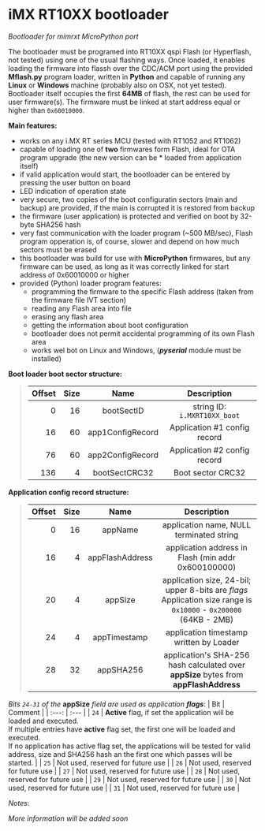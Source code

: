 # iMX RT10XX bootloader
*Bootloader for mimrxt MicroPython port*

The bootloader must be programed into RT10XX qspi Flash (or Hyperflash, not tested) using one of the usual flashing ways.
Once loaded, it enables loading the firmware into flassh over the CDC/ACM port using the provided **Mflash.py** program loader, written in **Python** and capable of running any **Linux** or **Windows** machine (probably also on OSX, not yet tested).
Bootloader itself occupies the first **64MB** of flash, the rest can be used for user firmware(s).
The firmware must be linked at start address equal or higher than `0x60010000`.

**Main features:**

* works on any i.MX RT series MCU (tested with RT1052 and RT1062)
* capable of loading one of **two** firmwares form Flash, ideal for OTA program upgrade (the new version can be * loaded from application itself)
* if valid application would start, the bootloader can be entered by pressing the user button on board
* LED indication of operation state
* very secure, two copies of the boot configuratin sectors (main and backup) are provided, if the main is corrupted it is restored from backup
* the firmware (user application) is protected and verified on boot by 32-byte SHA256 hash
* very fast communication with the loader program (~500 MB/sec), Flash program opperation is, of course, slower and depend on how much sectors must be erased
* this bootloader was build for use with **MicroPython** firmwares, but any firmware can be used, as long as it was correctly linked for start address of 0x60010000 or higher
* provided (Python) loader program features:
  * programming the firmware to the specific Flash address (taken from the firmware file IVT section)
  * reading any Flash area into file
  * erasing any flash area
  * getting the information about boot configuration
  * bootloader does not permit accidental programming of its own Flash area
  * works wel bot on Linux and Windows, (**_pyserial_** module must be installed)


**Boot loader boot sector structure:**
> | Offset | Size | Name | Description |
> | ---: | ---: | :---: | :---: |
> |      0 | 16 | bootSectID | string ID: `i.MXRT10XX_boot` |
> |     16 | 60 | app1ConfigRecord | Application #1 config record |
> |     76 | 60 | app2ConfigRecord | Application #2 config record |
> |    136 | 4 | bootSectCRC32 | Boot sector CRC32 |

**Application config record structure:**
> | Offset | Size | Name | Description |
> | ---: | ---: | :---: | :---: |
> | 0 | 16 | appName | application name, NULL terminated string |
> | 16 | 4 | appFlashAddress | application address in Flash (min addr 0x600100000) |
> | 20 | 4 | appSize | application size, 24-bil; upper 8-bits are *flags*<br>Application size range is `0x10000` - `0x200000` (64KB - 2MB) |
> | 24 | 4 | appTimestamp | application timestamp written by Loader |
> | 28 | 32 | appSHA256 | application's SHA-256 hash calculated over **appSize** bytes from **appFlashAddress** |

*Bits `24-31` of the* **appSize** *field are used as application* **_flags_**:
| Bit | Comment |
| :---: | :--- |
| `24` | **Active** flag, if set the application will be loaded and executed.<br>If multiple entries have **active** flag set, the first one will be loaded and executed.<br>If no application has active flag set, the applications will be tested for valid address, size and SHA256 hash an the first one which passes will be started. |
| `25` | Not used, reserved for future use |
| `26` | Not used, reserved for future use |
| `27` | Not used, reserved for future use |
| `28` | Not used, reserved for future use |
| `29` | Not used, reserved for future use |
| `30` | Not used, reserved for future use |
| `31` | Not used, reserved for future use |

_Notes_:

*More information will be added soon*
